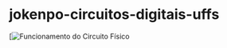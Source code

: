 # jokenpo-circuitos-digitais-uffs
[![Funcionamento do Circuito Físico](https://youtu.be/f1A-bqlxSaY?si=LnOEuRPURId-ktmD)
